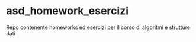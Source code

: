 # asd_homework_esercizi
Repo contenente homeworks  ed esercizi per il corso di algoritmi e strutture dati 
